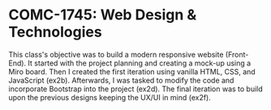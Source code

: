 # COMC-1745: Web Design & Technologies

This class's objective was to build a modern responsive website (Front-End).
It started with the project planning and creating a mock-up using a Miro board.
Then I created the first iteration using vanilla HTML, CSS, and JavaScript (ex2b).
Afterwards, I was tasked to modify the code and incorporate Bootstrap into the project (ex2d).
The final iteration was to build upon the previous designs keeping the UX/UI in mind (ex2f).
